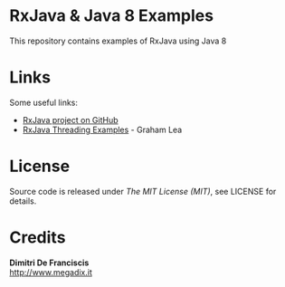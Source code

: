 # RxJava & Java 8 Examples

This repository contains examples of RxJava using Java 8

# Links

Some useful links:
- [RxJava project on GitHub](https://github.com/ReactiveX/RxJava)
- [RxJava Threading Examples](http://www.grahamlea.com/2014/07/rxjava-threading-examples/) - Graham Lea

# License

Source code is released under *The MIT License (MIT)*, see LICENSE for details.

# Credits

**Dimitri De Franciscis**  
http://www.megadix.it
